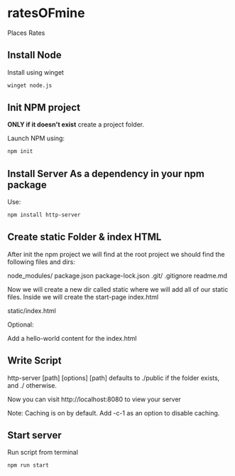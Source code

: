 # ratesOFmine
Places Rates

## Install Node
Install using winget 

```sh
winget node.js
```

## Init NPM project
<b> ONLY if it doesn't exist</b> create a project folder.


Launch NPM using:
```sh
npm init
```

## Install Server As a dependency in your npm package
Use: 
```sh
npm install http-server
```

## Create static Folder & index HTML
After init the npm project we will find at the root project we should find the following files and dirs:

node_modules/
package.json
package-lock.json
.git/
.gitignore
readme.md


Now we will create a new dir called static where we will add all of our static files.
Inside we will create the start-page index.html

static/index.html


Optional:

Add a hello-world content for the index.html

## Write Script
http-server [path] [options]
[path] defaults to ./public if the folder exists, and ./ otherwise.

Now you can visit http://localhost:8080 to view your server

Note: Caching is on by default. Add -c-1 as an option to disable caching.

## Start server
Run script from terminal

```sh
npm run start
```